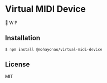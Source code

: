 # Virtual MIDI Device

:construction_worker: WIP

## Installation

```
$ npm install @mohayonao/virtual-midi-device
```

## License

MIT

